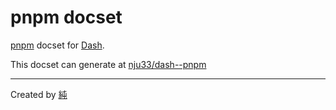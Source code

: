 # pnpm docset

[pnpm](https://pnpm.js.org/en/) docset for [Dash](http://kapeli.com/dash).

This docset can generate at [nju33/dash--pnpm](https://github.com/nju33/dash--pnpm)

---

Created by [純](https://github.com/nju33)
